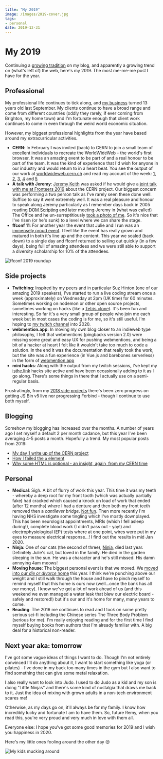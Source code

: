```yaml
---
title: "My 2019"
image: /images/2019-cover.jpg
tags:
- personal
date: 2019-12-31
---
```


# My 2019

Continuing a [growing tradition](https://remysharp.com/search?q=title:my%2020) on my blog, and apparently a growing trend on (what's left of) the web, here's my 2019. The most me-me-me post I have for the year.

<!--more-->

## Professional

My professional life continues to tick along, and [my business](https://leftlogic.com) turned 13 years old last September. My clients continue to have a broad range and come from different countries (oddly they rarely, if ever coming from Brighton, my home town) and I'm fortunate enough that client work continues to come in even through the weird world economic situation.

However, my biggest professional highlights from the year have based around my extracurricular activities.

- **CERN**: In February I was invited (back) to CERN to join a small team of excellent individuals to recreate the WorldWideWeb - the world's first browser. It was an amazing event to be part of and a real honour to be part of the team. It was the kind of experience that I'd wish for anyone in our industry and would return to in a heart beat. You see the output of our work at [worldwideweb.cern.ch](https://worldwideweb.cern.ch/) and read my account  of the week: [1](https://remysharp.com/2019/02/12/cern-day-1), [2](https://remysharp.com/2019/02/13/cern-day-2), [3](https://remysharp.com/2019/02/14/cern-day-3), [4](https://remysharp.com/2019/02/15/cern-day-4) and [5](https://remysharp.com/2019/02/18/cern-day-5)
- **A talk with Jeremy**: [Jeremy Keith](https://adactio.com) was asked if he would give a [joint talk with me at Fronteers 2019](https://vimeo.com/364372321) about the CERN project. Our biggest concern was performing a two person talk as I've rarely seen these done well. Suffice to say it went extremely well. It was a real pleasure and honour to speak along Jeremy particularly as I remember days back in 2005 reading [DOM Scripting](https://adactio.com/journal/1029) and later meeting Jeremy in (what was called) The Office and he un-surreptitiously [took a photo of me](https://www.flickr.com/photos/adactio/1807647949/). So it's nice that I've risen (or he's sunk) to a level where we can share the stage.
- **ffconf 11**: For another year the event that Julie and I run was an [immensely proud event](https://ffconf.org/talks/?filter=&years=2019). I feel like the event has really grown and matured in both it's line up and the content. This year we scaled (back down) to a single day and ffconf returned to selling out quickly (in a few days), being full of amazing attendees and we were still able to support a diversity scholarship for 10% of the attendees.

![ffconf 2019 roundup](/images/ffconf-2019-roundup.jpg)

## Side projects

- **Twitching**: Inspired by my peers and in particular Suz Hinton (one of our amazing 2019 speakers), I've started to run a live coding stream once a week (approximately) on Wednesday at 2pm (UK time) for 60 minutes. Sometimes working on nodemon or other open source projects, sometimes working on hacks (like a [Tetris clone](https://tetris.isthe.link/)). It's been fun and interesting. So far it's a very small group of people who join me each week but in most cases the coding is for me, so it's still useful. I'm hoping to [my twitch channel](https://twitch.tv/remysharp) into 2020.
- **webmention.app**: In moving my own blog closer to an indieweb type philosophy, I felt that webmentions (pingbacks version 2.0) were missing some great and easy UX for pushing webmentions, and being a bit of a hacker at heart I felt like it wouldn't take too much to code a solution. In the end it was the documentation that really took the work, but the site was a fun experience (in Vue.js and barebones serverless) in the form of [webmention.app](https://webmention.app)
- **mini hacks**: Along with the output from my twitch sessions, I've kept my [isthe.link](https://isthe.link) hacks site active and have been occasionally adding to it as I go along. There's some things in there that I actually use on a semi-regular basis.

Frustratingly, from my [2018 side projects](https://remysharp.com/2018/12/31/my-2018#side-projects) there's been zero progress on getting JS Bin v5 live nor progressing Forbind - though I continue to use both myself.

## Blogging

Somehow my blogging has increased over the months. A number of years ago I set myself a default 2 per month cadance, but this year I've been averaging 4-5 posts a month. Hopefully a trend. My most popular posts from 2019:

- [My day 1 write up of the CERN project](https://remysharp.com/2019/02/12/cern-day-1)
- [How I failed the `a` element](https://remysharp.com/2019/04/04/how-i-failed-the-a)
- [Why some HTML is optional - an insight, again, from my CERN time](https://remysharp.com/2019/09/12/why-some-html-is-optional)

## Personal

- **Medical**: Sigh. A bit of flurry of work this year. This time it was my teeth - whereby a deep root for my front tooth (which was actually partially fake) had cracked which caused a knock on load of work that ended (after 12 months) where I had a denture and then both my front teeth removed then a _cantilever bridge_. [Not fun](https://remysharp.com/2019/05/21/all-i-want-for-christmas). Then more recently I'm having NHS investigate some tingling which I've mostly downplayed. This has been neurologist appointments, MRIs (which I fell asleep during!), complete blood work (I didn't pass out - yay!) and electrophysiological (EP) tests where at one point, wires were put in my eyes to measure electrical response…! I find out the results in mid Jan 2020.
- **Ninja**: One of our cats (the second of three), [Ninja](https://remysharp.com/2019/07/31/ninja), died last year. Definitely Julie's cat, but loved in the family. He died in the garden sleeping in the sun. He was a character and he's still missed. His damn annoying 4am meows!
- **Moving house**: The biggest personal event is that we moved. We [moved into our _die or divorce_ home](https://remysharp.com/2019/09/19/moving-on) this year. I think we're punching above our weight and I still walk through the house and have to pinch myself to remind myself that this home is ours now (well…once the bank has all our money). I know we've got a lot of work ahead of us (and this weekend we even managed a water leak that blew our electric board - safely and restored!) but it's our and it's home for many, many years to come.
- **Reading**: The 2019 me continues to read and I took on some pretty serious sci-fi including the Chinese series The Three Body Problem (serious for me). I'm really enjoying reading and for the first time I find myself buying books from authors that I'm already familiar with. A big deal for a historical non-reader.

## Next year aka: tomorrow

I've got some vague ideas of things I want to do. Though I'm not entirely convinced I'll do anything about it, I want to start something like yoga (or pilates) - I've done in my back too many times in the gym but I also want to find something that can give some metal relaxation.

I also really want to look into Judo. I used to do Judo as a kid and my son is doing "Little Ninjas" and there's some kind of nostalgia that draws me back to it. Just the idea of mixing with grown adults in a non-tech environment scares me!

Otherwise, as my days go on, it'll always be for my family. I know how incredibly lucky and fortunate I am to have them. So, future Remy, when you read this, you're very proud and very much in love with them all.

Everyone else: I hope you've got some good memories for 2019 and I wish you happiness in 2020.

Here's my little ones fooling around the other day 😍

![My kids mucking around](/images/2019-end-kids.jpg)
